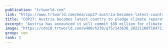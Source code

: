 ```yaml
---
publication: "trtworld.com"
link: "https://www.trtworld.com/mea/cop27-austria-becomes-latest-country-to-pledge-climate-reparation-funds-62356"
title: "COP27: Austria becomes latest country to pledge climate reparation funds"
excerpt: "Austria has announced it will commit $50 million for climate 'loss and damage', joining a few other European countries in pledging small amounts as campaigners say more is needed to address climate wr"
image: "https://cdni0.trtworld.com/w480/h270/q75/143630_20221108T104711Z_1705540449_RC2ZGX9UZF5D_RTRMADP_3_CLIMATEUNQUOTES_1667913845131.JPG"
group: con
rank: 3
---
```

